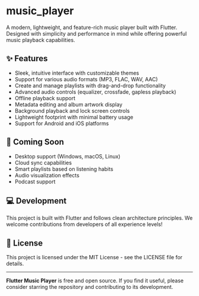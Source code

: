 # music_player
A modern, lightweight, and feature-rich music player built with Flutter. Designed with simplicity and performance in mind while offering powerful music playback capabilities.

## ✨ Features

- Sleek, intuitive interface with customizable themes
- Support for various audio formats (MP3, FLAC, WAV, AAC)
- Create and manage playlists with drag-and-drop functionality
- Advanced audio controls (equalizer, crossfade, gapless playback)
- Offline playback support
- Metadata editing and album artwork display
- Background playback and lock screen controls
- Lightweight footprint with minimal battery usage
- Support for Android and iOS platforms

## 🚀 Coming Soon

- Desktop support (Windows, macOS, Linux)
- Cloud sync capabilities
- Smart playlists based on listening habits
- Audio visualization effects
- Podcast support

## 💻 Development

This project is built with Flutter and follows clean architecture principles. We welcome contributions from developers of all experience levels!

## 📝 License

This project is licensed under the MIT License - see the LICENSE file for details.

---

**Flutter Music Player** is free and open source. If you find it useful, please consider starring the repository and contributing to its development.
